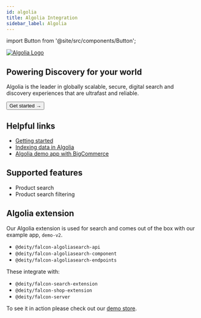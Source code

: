 ```yaml
---
id: algolia
title: Algolia Integration
sidebar_label: Algolia
---
```


import Button from '@site/src/components/Button';


<a href="https://www.algolia.com/" rel="noreferrer noopener" target="_blank" aria-label="visit the Algolia site" className="invert">
  <img src="/docs/img/docs/platform/algolia-logo.svg" alt="Algolia Logo" className="height80 pb20"/>
</a>

## Powering Discovery for your world

Algolia is the leader in globally scalable, secure, digital search and discovery experiences that are ultrafast and reliable.

<Button variant="contained" size="medium" href="/docs/integrations/algolia/getting-started">
  Get started →
</Button>
<div className="mb60"></div>


## Helpful links

- [Getting started](/docs/integrations/algolia/getting-started)
- [Indexing data in Algolia](/docs/integrations/algolia/indexing)
- [Algolia demo app with BigCommerce](https://v3demo2.deity.io/)


## Supported features

- Product search
- Product search filtering


## Algolia extension

Our Algolia extension is used for search and comes out of the box with our example app, `demo-v2`.

- `@deity/falcon-algoliasearch-api`
- `@deity/falcon-algoliasearch-component`
- `@deity/falcon-algoliasearch-endpoints`

These integrate with:

- `@deity/falcon-search-extension`
- `@deity/falcon-shop-extension`
- `@deity/falcon-server`

To see it in action please check out our [demo store](https://v3demo2.deity.io/search).

